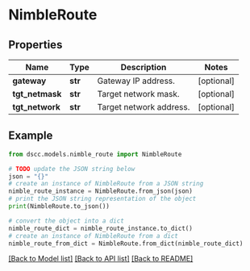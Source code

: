 # NimbleRoute


## Properties

Name | Type | Description | Notes
------------ | ------------- | ------------- | -------------
**gateway** | **str** | Gateway IP address. | [optional] 
**tgt_netmask** | **str** | Target network mask. | [optional] 
**tgt_network** | **str** | Target network address. | [optional] 

## Example

```python
from dscc.models.nimble_route import NimbleRoute

# TODO update the JSON string below
json = "{}"
# create an instance of NimbleRoute from a JSON string
nimble_route_instance = NimbleRoute.from_json(json)
# print the JSON string representation of the object
print(NimbleRoute.to_json())

# convert the object into a dict
nimble_route_dict = nimble_route_instance.to_dict()
# create an instance of NimbleRoute from a dict
nimble_route_from_dict = NimbleRoute.from_dict(nimble_route_dict)
```
[[Back to Model list]](../README.md#documentation-for-models) [[Back to API list]](../README.md#documentation-for-api-endpoints) [[Back to README]](../README.md)


